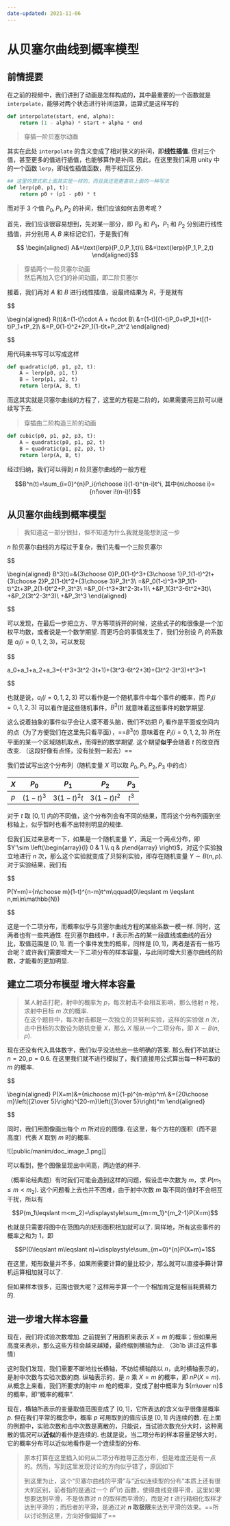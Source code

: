 ```yaml
---
date-updated: 2021-11-06
---
```


# 从贝塞尔曲线到概率模型

## 前情提要

在之前的视频中，我们讲到了动画是怎样构成的，其中最重要的一个函数就是 `interpolate`，能够对两个状态进行补间运算，运算式是这样写的

```python
def interpolate(start, end, alpha):  
    return (1 - alpha) * start + alpha * end  
```

> 穿插一阶贝塞尔动画

其实在此处 `interpolate` 的含义变成了相对狭义的补间，即**线性插值**. 但对三个值，甚至更多的值进行插值，也能够算作是补间. 因此，在这里我们采用 unity 中的一个函数 `lerp`，即线性插值函数，用于相互区分.

```python
## 这里的算式和上面其实是一样的，而且我还是更喜欢上面的一种写法  
def lerp(p0, p1, t):  
    return p0 + (p1 - p0) * t  
```

而对于 3 个值 $P_0,P_1,P_2$ 的补间，我们应该如何去思考呢？

首先，我们应该很容易想到，先对某一部分，即 $P_0$ 和 $P_1$，$P_1$ 和 $P_2$ 分别进行线性插值，并分别用 $A,B$ 来标记它们，于是我们有

$$
\begin{aligned}  
A&=\text{lerp}(P_0,P_1,t)\\  
B&=\text{lerp}(P_1,P_2,t)  
\end{aligned}$$  
  
> 穿插两个一阶贝塞尔动画  
> 然后再加入它们的补间动画，即二阶贝塞尔  
  
接着，我们再对 $A$ 和 $B$ 进行线性插值，设最终结果为 $R$，于是就有  
  
$$

\begin{aligned}
R(t)&=(1-t)\cdot A + t\cdot B\\
&=(1-t)[(1-t)P_0+tP_1]+t[(1-t)P_1+tP_2]\\
&=P_0(1-t)^2+2P_1(1-t)t+P_2t^2
\end{aligned}

$$
  
用代码来书写可以写成这样  
  
```python  
def quadratic(p0, p1, p2, t):  
    A = lerp(p0, p1, t)  
    B = lerp(p1, p2, t)  
    return lerp(A, B, t)  
```  
  
而这其实就是贝塞尔曲线的方程了，这里的方程是二阶的，如果需要用三阶可以继续写下去.   
  
> 穿插由二阶构造三阶的动画  
  
```python  
def cubic(p0, p1, p2, p3, t):  
    A = quadratic(p0, p1, p2, t)  
    B = quadratic(p1, p2, p3, t)  
    return lerp(A, B, t)  
```  
  
经过归纳，我们可以得到 $n$ 阶贝塞尔曲线的一般方程  
  
$$B^n(t)=\sum_{i=0}^{n}P_i{n\choose i}(1-t)^{n-i}t^i, 其中{n\choose i}={n!\over i!(n-i)!}$$  
  
## 从贝塞尔曲线到概率模型  
  
> 我知道这一部分很扯，但不知道为什么我就是能想到这一步  
  
$n$ 阶贝塞尔曲线的方程过于复杂，我们先看一个三阶贝塞尔  
  
$$

\begin{aligned}
B^3(t)=&{3\choose 0}P_0(1-t)^3+{3\choose 1}P_1(1-t)^2t+{3\choose 2}P_2(1-t)t^2+{3\choose 3}P_3t^3\\
=&P_0(1-t)^3+3P_1(1-t)^2t+3P_2(1-t)t^2+P_3t^3\\
=&P_0(-t^3+3t^2-3t+1)\\
+&P_1(3t^3-6t^2+3t)\\
+&P_2(3t^2-3t^3)\\
+&P_3t^3
\end{aligned}

$$
  
可以发现，在最后一步把立方、平方等项拆开的时候，这些式子的和很像是一个加权平均数，或者说是一个数学期望. 而更巧合的事情发生了，我们分别设 $P_i$ 的系数是 $a_i(i=0,1,2,3)$，可以发现  
  
$$

a_0+a_1+a_2+a_3=(-t^3+3t^2-3t+1)+(3t^3-6t^2+3t)+(3t^2-3t^3)+t^3=1

$$
  
也就是说，$a_i(i=0,1,2,3)$ 可以看作是一个随机事件中每个事件的概率，而 $P_i(i=0,1,2,3)$ 可以看作是这些随机事件，$B^3(t)$ 就意味着这些事件的数学期望.   
  
这么说着抽象的事件似乎会让人摸不着头脑，我们不妨把 $P_i$ 看作是平面或空间内的点（为了方便我们在这里先只看平面），==$B^3(t)$ 意味着在 $P_i(i=0,1,2,3)$ 所在平面的某一个区域随机取点，而得到的数学期望. 这个期望**似乎**会随着 $t$ 的改变而改变.   （这段好像有点怪，没有扯到一起去）==
  
我们尝试写出这个分布列（随机变量 $X$ 可以取 $P_0,P_1,P_2,P_3$ 中的点）  

| $X$ |   $P_0$   |    $P_1$    |    $P_2$    | $P_3$ |
|:---:|:---------:|:-----------:|:-----------:|:-----:|
| $p$ | $(1-t)^3$ | $3(1-t)^2t$ | $3(1-t)t^2$ | $t^3$ |

对于 $t$ 取 $[0,1]$ 内的不同值，这个分布列会有不同的结果，而将这个分布列画到坐标轴上，似乎暂时也看不出特别明显的规律.   
  
但我们反过来思考一下，如果是一个随机变量 $Y'$，满足一个两点分布，即 $Y'\sim \left(\begin{array}{l} 0 & 1 \\ q & p\end{array} \right)$，对这个实验独立地进行 $n$ 次，那么这个实验就变成了贝努利实验，即存在随机变量 $Y\sim B(n,p)$. 对于实验结果，我们有  
  
$$

P(Y=m)={n\choose m}(1-t)^{n-m}t^m\qquad(0\leqslant m \leqslant n,m\in\mathbb{N})

$$
  
这是一个二项分布，而概率似乎与贝塞尔曲线方程的某些系数一模一样. 同时，这两者也有一些共通性. 在贝塞尔曲线中，$t$ 表示所占的某一段直线或曲线的百分比，取值范围是 $[0,1]$. 而一个事件发生的概率，同样是 $[0,1]$，两者是否有一些巧合呢？或许我们需要增大一下二项分布的样本容量，与此同时增大贝塞尔曲线的阶数，才能看的更加明显.   
  
## 建立二项分布模型 增大样本容量  
  
> 某人射击打靶，射中的概率为 $p$，每次射击不会相互影响，那么他射 $n$ 枪，求射中目标 $m$ 次的概率.   
在这个题目中，每次射击都是一次独立的贝努利实验，这样的实验做 $n$ 次，击中目标的次数设为随机变量 $X$，那么 $X$ 服从一个二项分布，即 $X\sim B(n,p)$.   
  
现在还没有代入具体数字，我们似乎没法给出一些明确的答案. 那么我们不妨就让 $n=20, p=0.6$. 在这里我们就不进行模拟了，我们直接用公式算出每一种可取的 $m$ 的概率.   
  
$$

\begin{aligned}
P(X=m)&={n\choose m}(1-p)^{n-m}p^m\\
&={20\choose m}\left({2\over 5}\right)^{20-m}\left({3\over 5}\right)^m
\end{aligned}

$$
  
同时，我们用图像画出每个 $m$ 所对应的图像. 在这里，每个方柱的面积（而不是高度）代表 $X$ 取到 $m$ 时的概率.   

![[public/manim/doc_image_1.png]]

可以看到，整个图像呈现出中间高，两边低的样子.   
  
（概率论经典题）有时我们可能会遇到这样的问题，假设击中次数为 $m$，求 $P(m_1\leqslant m < m_2)$. 这个问题看上去也并不困难，由于射中次数 $m$ 取不同的值时不会相互干扰，所以有  
  
  
$$P(m_1\leqslant m<m_2)=\displaystyle\sum_{m=m_1}^{m_2-1}P(X=m)$$  
  
也就是只需要将图中在范围内的矩形面积相加就可以了. 同样地，所有这些事件的概率之和为 $1$，即  
  
$$P(0\leqslant m\leqslant n)=\displaystyle\sum_{m=0}^{n}P(X=m)=1$$  
  
在这里，矩形数量并不多，如果所需要计算的量比较少，那么就可以直接~~手算~~计算机运算相加就可以了.   
  
但如果样本很多，范围也很大呢？这样用手算一个一个相加肯定是相当耗费精力的.   
  
## 进一步增大样本容量  
  
现在，我们将试验次数增加. 之前提到了用面积来表示 $X=m$ 的概率；但如果用高度来表示，那么这些方柱会越来越矮，最终缩到横轴为止. （3b1b 讲过这件事情）  
  
这时我们发现，我们需要不断地拉长横轴，不妨给横轴除以 $n$，此时横轴表示的，是射中次数与实验次数的商. 纵轴表示的，是 $n$ 乘 $X=m$ 的概率，即 $nP(X=m)$. 从概念上来看，我们所要求的射中 $m$ 枪的概率，变成了射中概率为 ${m\over n}$ 的概率，即“概率的概率”.   
  
现在，横轴所表示的变量取值范围变成了 $[0,1]$，它所表达的含义似乎很像是概率 $p$. 但在我们平常的概念中，概率 $p$ 可用取到的值应该是 $[0,1]$ 内连续的数. 在上面的例题中，实验次数和击中次数是离散的，只能说，当试验次数充分大时，这种离散的情况可以**近似**的看作是连续的. 也就是说，当二项分布的样本容量足够大时，它的概率分布可以近似地看作是一个连续型的分布.

> 原本打算在这里插入如何从二项分布推导正态分布，但是难度还是有一点的。然而，写到这里发现讨论的方向似乎错了，原因如下
>
> 到这里为止，这个“贝塞尔曲线的平滑”与“近似连续型的分布”本质上还有很大的区别，前者指的是通过一个 $B^n(t)$ 函数，使得曲线变得平滑，这里如果想要达到平滑，不是依靠对 $n$ 的取样而平滑的，而是对 $t$ 进行精细化取样才达到平滑的；而后者的平滑，是通过对 **$n$ 取极限**来达到平滑的效果。==所以讨论到这里，方向好像偏掉了==

